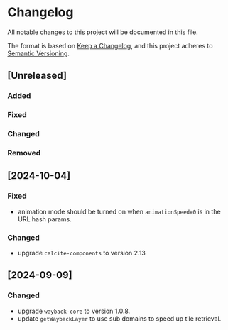 # Changelog

All notable changes to this project will be documented in this file.

The format is based on [Keep a Changelog](https://keepachangelog.com/en/1.1.0/),
and this project adheres to [Semantic Versioning](https://semver.org/spec/v2.0.0.html).

## [Unreleased]

### Added

### Fixed

### Changed

### Removed

## [2024-10-04]

### Fixed
- animation mode should be turned on when `animationSpeed=0` is in the URL hash params.

### Changed
- upgrade `calcite-components` to version 2.13

## [2024-09-09]

### Changed
- upgrade `wayback-core` to version 1.0.8.
- update `getWaybackLayer` to use sub domains to speed up tile retrieval.

